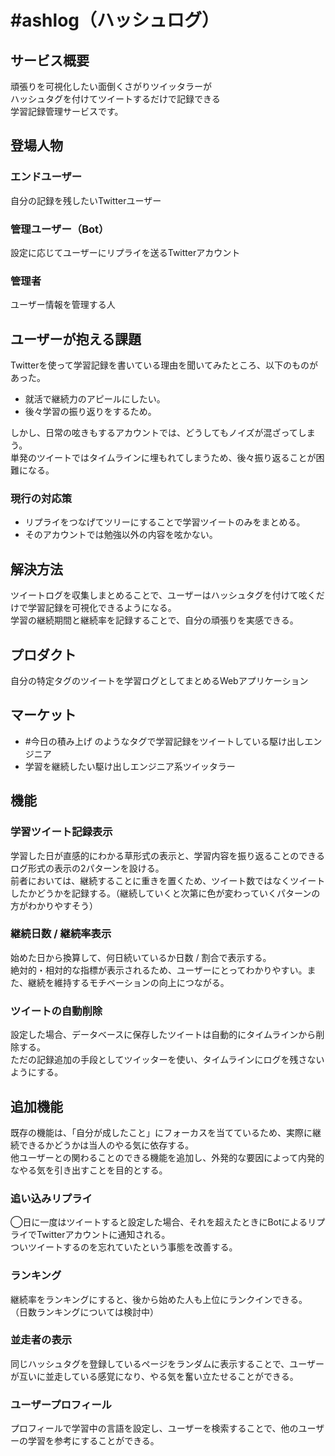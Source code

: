 # #ashlog（ハッシュログ）

## サービス概要
頑張りを可視化したい面倒くさがりツイッタラーが<br>
ハッシュタグを付けてツイートするだけで記録できる<br>
学習記録管理サービスです。

## 登場人物
### エンドユーザー
自分の記録を残したいTwitterユーザー<br>
### 管理ユーザー（Bot）
設定に応じてユーザーにリプライを送るTwitterアカウント
### 管理者
ユーザー情報を管理する人

## ユーザーが抱える課題

Twitterを使って学習記録を書いている理由を聞いてみたところ、以下のものがあった。
- 就活で継続力のアピールにしたい。
- 後々学習の振り返りをするため。

しかし、日常の呟きもするアカウントでは、どうしてもノイズが混ざってしまう。<br>
単発のツイートではタイムラインに埋もれてしまうため、後々振り返ることが困難になる。

### 現行の対応策
- リプライをつなげてツリーにすることで学習ツイートのみをまとめる。
- そのアカウントでは勉強以外の内容を呟かない。

## 解決方法
ツイートログを収集しまとめることで、ユーザーはハッシュタグを付けて呟くだけで学習記録を可視化できるようになる。<br>
学習の継続期間と継続率を記録することで、自分の頑張りを実感できる。

## プロダクト
自分の特定タグのツイートを学習ログとしてまとめるWebアプリケーション

## マーケット
- #今日の積み上げ のようなタグで学習記録をツイートしている駆け出しエンジニア
- 学習を継続したい駆け出しエンジニア系ツイッタラー

## 機能

### 学習ツイート記録表示
学習した日が直感的にわかる草形式の表示と、学習内容を振り返ることのできるログ形式の表示の2パターンを設ける。<br>
前者においては、継続することに重きを置くため、ツイート数ではなくツイートしたかどうかを記録する。（継続していくと次第に色が変わっていくパターンの方がわかりやすそう）

### 継続日数 / 継続率表示
始めた日から換算して、何日続いているか日数 / 割合で表示する。<br>
絶対的・相対的な指標が表示されるため、ユーザーにとってわかりやすい。また、継続を維持するモチベーションの向上につながる。

### ツイートの自動削除
設定した場合、データベースに保存したツイートは自動的にタイムラインから削除する。<br>
ただの記録追加の手段としてツイッターを使い、タイムラインにログを残さないようにする。

## 追加機能

既存の機能は、「自分が成したこと」にフォーカスを当てているため、実際に継続できるかどうかは当人のやる気に依存する。<br>
他ユーザーとの関わることのできる機能を追加し、外発的な要因によって内発的なやる気を引き出すことを目的とする。

### 追い込みリプライ
◯日に一度はツイートすると設定した場合、それを超えたときにBotによるリプライでTwitterアカウントに通知される。<br>
ついツイートするのを忘れていたという事態を改善する。

### ランキング
継続率をランキングにすると、後から始めた人も上位にランクインできる。
（日数ランキングについては検討中）

### 並走者の表示
同じハッシュタグを登録しているページをランダムに表示することで、ユーザーが互いに並走している感覚になり、やる気を奮い立たせることができる。

### ユーザープロフィール
プロフィールで学習中の言語を設定し、ユーザーを検索することで、他のユーザーの学習を参考にすることができる。